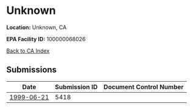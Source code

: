 # Unknown

**Location:** Unknown, CA

**EPA Facility ID:** 100000068026

[Back to CA Index](../../index.md)

## Submissions

| Date | Submission ID | Document Control Number |
|------|--------------|-------------------------|
| [1999-06-21](submissions/5418.md) | 5418 |  |
